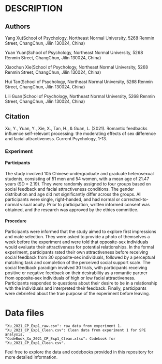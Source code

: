 # DESCRIPTION

## Authors

Yang Xu(School of Psychology, Northeast Normal University, 5268 Renmin Street, ChangChun, Jilin 130024, China)

Yuan Yuan(School of Psychology, Northeast Normal University, 5268 Renmin Street, ChangChun, Jilin 130024, China)

Xiaochun Xie(School of Psychology, Northeast Normal University, 5268 Renmin Street, ChangChun, Jilin 130024, China)

Hui Tan(School of Psychology, Northeast Normal University, 5268 Renmin Street, ChangChun, Jilin 130024, China)

Lili Guan(School of Psychology, Northeast Normal University, 5268 Renmin Street, ChangChun, Jilin 130024, China)

## Citation
Xu, Y., Yuan, Y., Xie, X., Tan, H., & Guan, L. (2021). Romantic feedbacks influence self-relevant processing: the moderating effects of sex difference and facial attractiveness. Current Psychology, 1-13.

### Experiment 

#### Participants
The study involved 105 Chinese undergraduate and graduate heterosexual students, consisting of 51 men and 54 women, with a mean age of 21.47 years (SD = 2.19). They were randomly assigned to four groups based on social feedback and facial attractiveness conditions. The gender distribution and age did not significantly differ across the groups. All participants were single, right-handed, and had normal or corrected-to-normal visual acuity. Prior to participation, written informed consent was obtained, and the research was approved by the ethics committee.

#### Procedure
Participants were informed that the study aimed to explore first impressions and mate selection. They were asked to provide a photo of themselves a week before the experiment and were told that opposite-sex individuals would evaluate their attractiveness for potential relationships. In the formal experiment, participants rated their own attractiveness before receiving social feedback from 30 opposite-sex individuals, followed by a perceptual matching task and completion of the perceived social support scale. The social feedback paradigm involved 30 trials, with participants receiving positive or negative feedback on their desirability as a romantic partner from opposite-sex individuals of high or low facial attractiveness. Participants responded to questions about their desire to be in a relationship with the individuals and interpreted their feedback. Finally, participants were debriefed about the true purpose of the experiment before leaving.


# Data files

```
"Xu_2021_CP_Exp1_raw.csv": raw data from experiment 1.
"Xu_2021_CP_Exp1_Clean.csv": Clean data from experiment 1 for SPE analysis.
"CodeBook_Xu_2021_CP_Exp1_Clean.xlsx": Codebook for "Xu_2021_CP_Exp1_Clean.csv".
```

Feel free to explore the data and codebooks provided in this repository for more detailed information.
